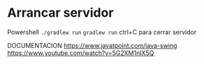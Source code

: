 
# Arrancar servidor 
Powershell `` ./gradlew run ``
`` gradlew run ``
ctrl+C para cerrar servidor


DOCUMENTACION
https://www.javatpoint.com/java-swing
https://www.youtube.com/watch?v=5G2XM1nlX5Q


